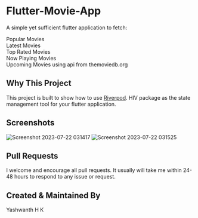 # Flutter-Movie-App

A simple yet sufficient flutter application to fetch:

Popular Movies<br />
Latest Movies<br />
Top Rated Movies<br />
Now Playing Movies<br />
Upcoming Movies using api from themoviedb.org<br />

## Why This Project

This project is built to show how to use [Riverpod](https://pub.dev/packages/flutter_riverpod). HIV package as the state management tool for your flutter application.

## Screenshots
![Screenshot 2023-07-22 031417](https://github.com/BOSSHK-SPEC/Flutter-Movie-App/assets/84731518/aff962ef-f671-471c-bf25-f4da47d3fac1)
![Screenshot 2023-07-22 031525](https://github.com/BOSSHK-SPEC/Flutter-Movie-App/assets/84731518/495fc375-64f0-4418-8aa5-25ebb50dad79)



## Pull Requests

I welcome and encourage all pull requests. It usually will take me within 24-48 hours to respond to any issue or request.


## Created & Maintained By

Yashwanth H K
